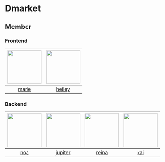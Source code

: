 # Dmarket

## Member

### Frontend
| <img src="https://avatars.githubusercontent.com/u/143896003?v=4" width=110 height=110> | <img src="https://avatars.githubusercontent.com/u/79887939?v=4" width=110 height=110> |
|:--------------------------------------------------------------------------------------:|:-------------------------------------------------------------------------------------:|
|                        [marie](https://github.com/kang-ye-jin)                         |                      [heiley](https://github.com/An-hyeonyoung)                       |

### Backend
| <img src="https://avatars.githubusercontent.com/u/106463658?v=4" width=110 height=110> | <img src="https://avatars.githubusercontent.com/u/106718306?v=4" width=110 height=110> | <img src="https://avatars.githubusercontent.com/u/48776634?v=4" width=110 height=110> | <img src="https://avatars.githubusercontent.com/u/112960401?v=4" width=110 height=110> | <img src="https://avatars.githubusercontent.com/u/114065532?v=4" width=110 height=110> | <img src="https://avatars.githubusercontent.com/u/90545561?v=4" width=110 height=110> | <img src="https://avatars.githubusercontent.com/u/72259206?v=4" width=110 height=110> |
|:--------------------------------------------------------------------------------------:|:--------------------------------------------------------------------------------------:|:-------------------------------------------------------------------------------------:|:--------------------------------------------------------------------------------------:|:--------------------------------------------------------------------------------------:|:-------------------------------------------------------------------------------------:|:-------------------------------------------------------------------------------------:|
|                           [noa](https://github.com/gwon477)                            |                         [jupiter](https://github.com/gustjdw)                          |                          [reina](https://github.com/yoon520)                          |                          [kai](https://github.com/NaMinhyeok)                          |                           [scott](https://github.com/xxng1)                            |                         [evelyn](https://github.com/ohdeng02)                         |                          [yun](https://github.com/dbsrl1026)                          |
